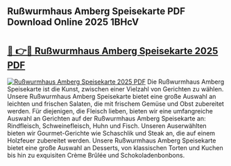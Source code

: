 ## Rußwurmhaus Amberg Speisekarte PDF Download Online 2025 1BHcV

# <h2><a href="http://gc8hst.nevu.top/?p=Ru%c3%9fwurmhaus+Amberg+Speisekarte">🔗 👉🔴 Rußwurmhaus Amberg Speisekarte 2025 PDF</a></h2>

[![Rußwurmhaus Amberg Speisekarte 2025 PDF](https://i.imgur.com/dBaPXMq.png)](http://gc8hst.nevu.top/?p=Ru%c3%9fwurmhaus+Amberg+Speisekarte)
Die Rußwurmhaus Amberg Speisekarte ist die Kunst, zwischen einer Vielzahl von Gerichten zu wählen. Unsere Rußwurmhaus Amberg Speisekarte bietet eine große Auswahl an leichten und frischen Salaten, die mit frischem Gemüse und Obst zubereitet werden. Für diejenigen, die Fleisch lieben, bieten wir eine umfangreiche Auswahl an Gerichten auf der Rußwurmhaus Amberg Speisekarte an: Rindfleisch, Schweinefleisch, Huhn und Fisch. Unseren Auserwählten bieten wir Gourmet-Gerichte wie Schaschlik und Steak an, die auf einem Holzfeuer zubereitet werden. Unsere Rußwurmhaus Amberg Speisekarte bietet eine große Auswahl an Desserts, von klassischen Torten und Kuchen bis hin zu exquisiten Crème Brûlée und Schokoladenbonbons.
